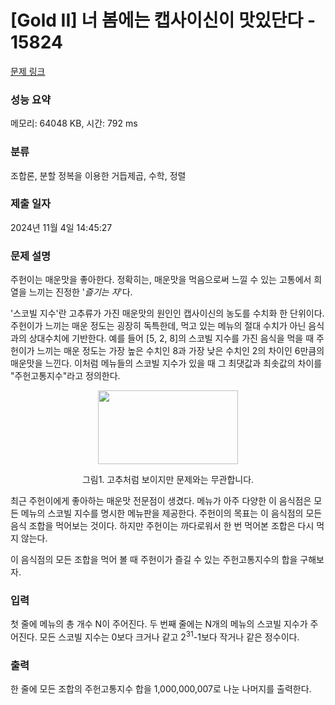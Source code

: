 # [Gold II] 너 봄에는 캡사이신이 맛있단다 - 15824 

[문제 링크](https://www.acmicpc.net/problem/15824) 

### 성능 요약

메모리: 64048 KB, 시간: 792 ms

### 분류

조합론, 분할 정복을 이용한 거듭제곱, 수학, 정렬

### 제출 일자

2024년 11월 4일 14:45:27

### 문제 설명

<p>주헌이는 매운맛을 좋아한다. 정확히는, 매운맛을 먹음으로써 느낄 수 있는 고통에서 희열을 느끼는 진정한 '<em>즐기는 자</em>'다.</p>

<p>'스코빌 지수'란 고추류가 가진 매운맛의 원인인 캡사이신의 농도를 수치화 한 단위이다. 주헌이가 느끼는 매운 정도는 굉장히 독특한데, 먹고 있는 메뉴의 절대 수치가 아닌 음식과의 상대수치에 기반한다. 예를 들어 [5, 2, 8]의 스코빌 지수를 가진 음식을 먹을 때 주헌이가 느끼는 매운 정도는 가장 높은 수치인 8과 가장 낮은 수치인 2의 차이인 6만큼의 매운맛을 느낀다. 이처럼 메뉴들의 스코빌 지수가 있을 때 그 최댓값과 최솟값의 차이를 "주헌고통지수"라고 정의한다.</p>

<p style="text-align: center;"><img alt="" src="https://onlinejudgeimages.s3-ap-northeast-1.amazonaws.com/problem/15824/1.png" style="width: 224px; height: 118px;"></p>

<p style="text-align: center;">그림1. 고추처럼 보이지만 문제와는 무관합니다. </p>

<p>최근 주헌이에게 좋아하는 매운맛 전문점이 생겼다. 메뉴가 아주 다양한 이 음식점은 모든 메뉴의 스코빌 지수를 명시한 메뉴판을 제공한다. 주헌이의 목표는 이 음식점의 모든 음식 조합을 먹어보는 것이다. 하지만 주헌이는 까다로워서 한 번 먹어본 조합은 다시 먹지 않는다.</p>

<p>이 음식점의 모든 조합을 먹어 볼 때 주헌이가 즐길 수 있는 주헌고통지수의 합을 구해보자.</p>

### 입력 

 <p>첫 줄에 메뉴의 총 개수 N이 주어진다. 두 번째 줄에는 N개의 메뉴의 스코빌 지수가 주어진다. 모든 스코빌 지수는 0보다 크거나 같고 2<sup>31</sup>-1보다 작거나 같은 정수이다.</p>

### 출력 

 <p>한 줄에 모든 조합의 주헌고통지수 합을 1,000,000,007로 나눈 나머지를 출력한다.</p>


